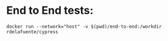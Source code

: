 # End to End tests:

`docker run --network="host" -v $(pwd)/end-to-end:/workdir rdelafuente/cypress`
